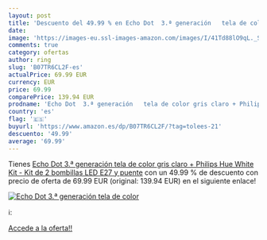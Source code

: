 ```yaml
---
layout: post
title: 'Descuento del 49.99 % en Echo Dot  3.ª generación   tela de color'
date: 
image: 'https://images-eu.ssl-images-amazon.com/images/I/41Td88lO9qL._SL200_.jpg'
comments: true
category: ofertas
author: ring
slug: 'B07TR6CL2F-es'
actualPrice: 69.99 EUR
currency: EUR
price: 69.99
comparePrice: 139.94 EUR
prodname: 'Echo Dot  3.ª generación   tela de color gris claro + Philips Hue White Kit - Kit de 2 bombillas LED E27 y puente'
country: 'es'
flag: '🇪🇸'
buyurl: 'https://www.amazon.es/dp/B07TR6CL2F/?tag=tolees-21'
descuento: '49.99'
average: '69.99'
---
```


Tienes [Echo Dot  3.ª generación   tela de color gris claro + Philips Hue White Kit - Kit de 2 bombillas LED E27 y puente](https://www.amazon.es/dp/B07TR6CL2F/?tag=tolees-21) con un 49.99 % de descuento con precio de oferta de 69.99 EUR (original: 139.94 EUR) en el siguiente enlace!

[![Echo Dot  3.ª generación   tela de color](https://images-eu.ssl-images-amazon.com/images/I/41Td88lO9qL._SL200_.jpg)](https://www.amazon.es/dp/B07TR6CL2F/?tag=tolees-21)

ℹ️:


[Accede a la oferta!!](https://www.amazon.es/dp/B07TR6CL2F/?tag=tolees-21)
